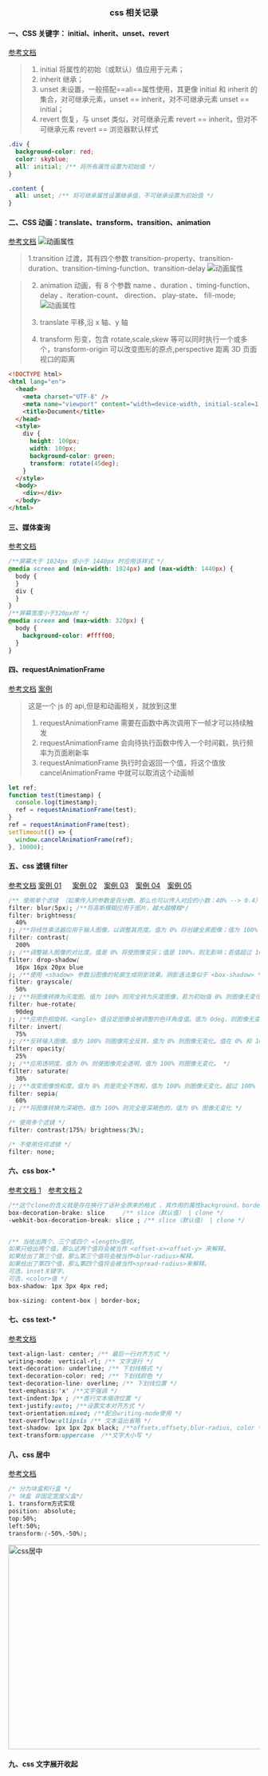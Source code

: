 ### <p align='center'>css 相关记录</p>

#### **一、CSS 关键字： initial、inherit、unset、revert**

[参考文档](https://juejin.cn/post/6987565731881680903?searchId=20231226152245E2E582F98F4EAE4646E5)

> 1. initial 将属性的初始（或默认）值应用于元素；
> 2. inherit 继承；
> 3. unset 未设置，一般搭配==all==属性使用，其更像 initial 和 inherit 的集合，对可继承元素，unset == inherit，对不可继承元素 unset == initial；
> 4. revert 恢复，与 unset 类似，对可继承元素 revert == inherit，但对不可继承元素 revert == 浏览器默认样式

```css
.div {
  background-color: red;
  color: skyblue;
  all: initial; /** 将所有属性设置为初始值 */
}

.content {
  all: unset; /** 将可继承属性设置继承值，不可继承设置为初始值 */
}
```

#### **二、CSS 动画：translate、transform、transition、animation**

[参考文档](https://juejin.cn/post/6844903615920898056?searchId=202312261522023DD164F7DE8C29461673)
![动画属性](./images/css动画.png)

> 1.transition 过渡，其有四个参数 transition-property、transition-duration、transition-timing-function、transition-delay
> ![动画属性](./images/css_transition.png)

> 2.  animation 动画，有 8 个参数 name 、duration 、timing-function、 delay 、iteration-count、 direction、 play-state、 fill-mode;
>     ![动画属性](./images/css_animation.png)
> 3.  translate 平移,沿 x 轴、y 轴
>
> 4.  transform 形变，包含 rotate,scale,skew 等可以同时执行一个或多个，transform-origin 可以改变图形的原点,perspective 距离 3D 页面视口的距离

```html
<!DOCTYPE html>
<html lang="en">
  <head>
    <meta charset="UTF-8" />
    <meta name="viewport" content="width=device-width, initial-scale=1.0" />
    <title>Document</title>
  </head>
  <style>
    div {
      height: 100px;
      width: 100px;
      background-color: green;
      transform: rotate(45deg);
    }
  </style>
  <body>
    <div></div>
  </body>
</html>
```

#### **三、媒体查询**

[参考文档](https://juejin.cn/post/7021398878461100040?searchId=20231226164559F4A155E36300034FA5E0)

```css
/**屏幕大于 1024px 或小于 1440px 时应用该样式 */
@media screen and (min-width: 1024px) and (max-width: 1440px) {
  body {
  }
  div {
  }
}
/**屏幕宽度小于320px时 */
@media screen and (max-width: 320px) {
  body {
    background-color: #ffff00;
  }
}
```

#### **四、requestAnimationFrame**

[参考文档](https://juejin.cn/post/6991297852462858277?searchId=2023122616345582E63AD853D1BB2D4BE6)
[案例 ](./cssdemo/index_requestAnimationFrame.html)

> 这是一个 js 的 api,但是和动画相关，就放到这里
>
> 1. requestAnimationFrame 需要在函数中再次调用下一帧才可以持续触发
> 2. requestAnimationFrame 会向待执行函数中传入一个时间戳，执行频率为页面刷新率
> 3. requestAnimationFrame 执行时会返回一个值，将这个值放 cancelAnimationFrame 中就可以取消这个动画帧

```js
let ref;
function test(timestamp) {
  console.log(timestamp);
  ref = requestAnimationFrame(test);
}
ref = requestAnimationFrame(test);
setTimeout(() => {
  window.cancelAnimationFrame(ref);
}, 10000);
```

#### **五、css 滤镜 filter**

[参考文档](https://juejin.cn/post/7002829486806794276?searchId=20231227081503C8FCD3092656DD9B892A)
[案例 01](./cssdemo/index_filter01.html) &emsp; [案例 02](./cssdemo/index_filter.html)&emsp;[案例 03](./cssdemo/index_filter03.html)&emsp;[案例 04](./cssdemo/index_filter04.html)&emsp;[案例 05](./cssdemo/index_filter05.html)

```css
/** 使用单个滤镜 （如果传入的参数是百分数，那么也可以传入对应的小数：40% --> 0.4）*/
filter: blur(5px); /**将高斯模糊应用于图片，越大越模糊*/
filter: brightness(
  40%
); /**将线性乘法器应用于输入图像，以调整其亮度。值为 0% 将创建全黑图像；值为 100% 会使输入保持不变，其他值是该效果的线性乘数。如果值大于 100% 将使图像更加明亮。*/
filter: contrast(
  200%
); /**调整输入图像的对比度。值是 0% 将使图像变灰；值是 100%，则无影响；若值超过 100% 将增强对比度。 */
filter: drop-shadow(
  16px 16px 20px blue
); /**使用 <shadow> 参数沿图像的轮廓生成阴影效果。阴影语法类似于 <box-shadow> */
filter: grayscale(
  50%
); /**将图像转换为灰度图。值为 100% 则完全转为灰度图像，若为初始值 0% 则图像无变化。值在 0% 到 100% 之间，则是该效果的线性乘数。 */
filter: hue-rotate(
  90deg
); /**应用色相旋转。<angle> 值设定图像会被调整的色环角度值。值为 0deg，则图像无变化 */
filter: invert(
  75%
); /**反转输入图像。值为 100% 则图像完全反转，值为 0% 则图像无变化。值在 0% 和 100% 之间，则是该效果的线性乘数。 */
filter: opacity(
  25%
); /**应用透明度。值为 0% 则使图像完全透明，值为 100% 则图像无变化。 */
filter: saturate(
  30%
); /**改变图像饱和度。值为 0% 则是完全不饱和，值为 100% 则图像无变化。超过 100% 则增加饱和度。 */
filter: sepia(
  60%
); /**将图像转换为深褐色。值为 100% 则完全是深褐色的，值为 0% 图像无变化 */

/* 使用多个滤镜 */
filter: contrast(175%) brightness(3%);

/* 不使用任何滤镜 */
filter: none;
```

#### **六、css box-\***

[参考文档 1](https://developer.mozilla.org/en-US/docs/Web/CSS/box-decoration-break)&emsp;[参考文档 2](https://juejin.cn/post/6844903784406073352)

```css
/**这个clone的含义就是存在换行了话补全原来的格式 ，其作用的属性background，border，border-image，box-shadow，clip-path，margin，padding，Syntax*/
box-decoration-brake: slice     /** slice（默认值） | clone */
-webkit-box-decoration-break: slice ; /** slice（默认值） | clone */


/** 当给出两个、三个或四个 <length>值时。
如果只给出两个值，那么这两个值将会被当作 <offset-x><offset-y> 来解释。
如果给出了第三个值，那么第三个值将会被当作<blur-radius>解释。
如果给出了第四个值，那么第四个值将会被当作<spread-radius>来解释。
可选，inset关键字。
可选，<color>值 */
box-shadow: 1px 3px 4px red;

box-sizing: content-box | border-box;
```

#### **七、css text-\***

[参考文档](https://developer.mozilla.org/zh-CN/docs/Web/CSS/text-decoration-color)

```css
text-align-last: center; /** 最后一行对齐方式 */
writing-mode: vertical-rl; /** 文字竖行 */
text-decoration: underline; /** 下划线格式 */
text-decoration-color: red; /** 下划线颜色 */
text-decoration-line: overline; /** 下划线位置 */
text-emphasis:'x' /**文字强调 */
text-indent:3px ; /**首行文本缩进位置 */
text-justify:auto; /**设置文本对齐方式 */
text-orientation:mixed; /**配合writing-mode使用 */
text-overflow:ellipsis /** 文本溢出省略 */
text-shadow: 1px 1px 2px black; /**offsetx,offsety,blur-radius, color */
text-transform:uppercase  /**文字大小写 */
```

#### **八、css 居中**

[参考文档](https://juejin.cn/post/6997020797323706404)

```css
/* 分为块盒和行盒 */
/* 块盒 非固定宽度父盒*/
1. transform方式实现
position: absolute;
top:50%;
left:50%;
transform:(-50%,-50%);
```

![css居中](./images/css_center.png#csscenter)

#### **九、css 文字展开收起**


<style>
  img[src*="#csscenter"]{
    width:556px;
    height:410px;
  }

</style>
